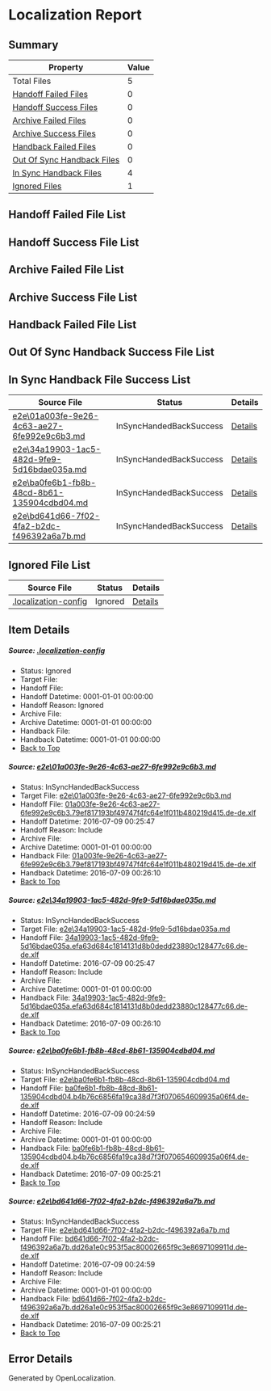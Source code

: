 # <a name='report-top'></a> Localization Report

## Summary
 Property | Value 
 -------- | ----- 
 Total Files | 5
[ Handoff Failed Files ](#handoff-failed-list)| 0
[ Handoff Success Files ](#handoff-success-list)| 0
[ Archive Failed Files ](#archive-failed-list)| 0
[ Archive Success Files ](#archive-success-list)| 0
[ Handback Failed Files ](#handback-failed-list)| 0
[ Out Of Sync Handback Files ](#outofsync-handback-success-list)| 0
[ In Sync Handback Files ](#insync-handback-success-list)| 4
[ Ignored Files ](#ignored-list)| 1

## <a name='handoff-failed-list'></a> Handoff Failed File List

## <a name='handoff-success-list'></a> Handoff Success File List

## <a name='archive-failed-list'></a> Archive Failed File List

## <a name='archive-success-list'></a> Archive Success File List

## <a name='handback-failed-list'></a> Handback Failed File List

## <a name='outofsync-handback-success-list'></a> Out Of Sync Handback Success File List

## <a name='insync-handback-success-list'></a> In Sync Handback File Success List
 Source File | Status | Details 
 ----------- | ------ | ------- 
 [e2e\01a003fe-9e26-4c63-ae27-6fe992e9c6b3.md](https://github.com/OpenLocalizationTestOrg/oltest/blob/58ff1ead2c6a7d3201794c903780239769f82954/e2e/01a003fe-9e26-4c63-ae27-6fe992e9c6b3.md) | InSyncHandedBackSuccess | [Details](#8f11f172ba90ea8ff6b8f37b0211c6ee1927fbab1)
 [e2e\34a19903-1ac5-482d-9fe9-5d16bdae035a.md](https://github.com/OpenLocalizationTestOrg/oltest/blob/58ff1ead2c6a7d3201794c903780239769f82954/e2e/34a19903-1ac5-482d-9fe9-5d16bdae035a.md) | InSyncHandedBackSuccess | [Details](#dba15059ed2f36729145fda27498fde6533e032b2)
 [e2e\ba0fe6b1-fb8b-48cd-8b61-135904cdbd04.md](https://github.com/OpenLocalizationTestOrg/oltest/blob/2aa892c05c9c9e6a9068a86abe15d13a0cc04960/e2e/ba0fe6b1-fb8b-48cd-8b61-135904cdbd04.md) | InSyncHandedBackSuccess | [Details](#87484c90687a182f8702688e3c747517239d9c083)
 [e2e\bd641d66-7f02-4fa2-b2dc-f496392a6a7b.md](https://github.com/OpenLocalizationTestOrg/oltest/blob/2aa892c05c9c9e6a9068a86abe15d13a0cc04960/e2e/bd641d66-7f02-4fa2-b2dc-f496392a6a7b.md) | InSyncHandedBackSuccess | [Details](#1b9bc633e36475afa698ff8eb5c06c7c52a964664)

## <a name='ignored-list'></a> Ignored File List
 Source File | Status | Details 
 ----------- | ------ | ------- 
 [.localization-config](https://github.com/OpenLocalizationTestOrg/oltest/blob/58ff1ead2c6a7d3201794c903780239769f82954/.localization-config) | Ignored | [Details](#3d4f252ac210baf56311d7e97dcc2db10974dbd20)

## Item Details
##### <a name='3d4f252ac210baf56311d7e97dcc2db10974dbd20'></a> Source: [.localization-config](https://github.com/OpenLocalizationTestOrg/oltest/blob/58ff1ead2c6a7d3201794c903780239769f82954/.localization-config)
* Status: Ignored
* Target File: 
* Handoff File: 
* Handoff Datetime: 0001-01-01 00:00:00
* Handoff Reason: Ignored
* Archive File: 
* Archive Datetime: 0001-01-01 00:00:00
* Handback File: 
* Handback Datetime: 0001-01-01 00:00:00
* [Back to Top](#report-top)

##### <a name='8f11f172ba90ea8ff6b8f37b0211c6ee1927fbab1'></a> Source: [e2e\01a003fe-9e26-4c63-ae27-6fe992e9c6b3.md](https://github.com/OpenLocalizationTestOrg/oltest/blob/58ff1ead2c6a7d3201794c903780239769f82954/e2e/01a003fe-9e26-4c63-ae27-6fe992e9c6b3.md)
* Status: InSyncHandedBackSuccess
* Target File: [e2e\01a003fe-9e26-4c63-ae27-6fe992e9c6b3.md](https://github.com/OpenLocalizationTestOrg/oltest-dede-fly/blob/f2a10f85896c83d56589e08abdb0f480d2288a7c/e2e/01a003fe-9e26-4c63-ae27-6fe992e9c6b3.md)
* Handoff File: [01a003fe-9e26-4c63-ae27-6fe992e9c6b3.79ef817193bf49747f4fc64e1f011b480219d415.de-de.xlf](https://github.com/OpenLocalizationTestOrg/olhandoff-e2e/blob/497ce16f93339529d6d3df460360273c8c2a496b/ol-handoff/OpenLocalizationTestOrg/oltest-dede-fly/ci/ht/01a003fe-9e26-4c63-ae27-6fe992e9c6b3.79ef817193bf49747f4fc64e1f011b480219d415.de-de.xlf)
* Handoff Datetime: 2016-07-09 00:25:47
* Handoff Reason: Include
* Archive File: 
* Archive Datetime: 0001-01-01 00:00:00
* Handback File: [01a003fe-9e26-4c63-ae27-6fe992e9c6b3.79ef817193bf49747f4fc64e1f011b480219d415.de-de.xlf](https://github.com/OpenLocalizationTestOrg/olhandback-e2e/blob/f0f98eff7125f43c9fc58421ce6746e81dc7a4af/ol-handback/OpenLocalizationTestOrg/oltest-dede-fly/ci/ht/01a003fe-9e26-4c63-ae27-6fe992e9c6b3.79ef817193bf49747f4fc64e1f011b480219d415.de-de.xlf)
* Handback Datetime: 2016-07-09 00:26:10
* [Back to Top](#report-top)

##### <a name='dba15059ed2f36729145fda27498fde6533e032b2'></a> Source: [e2e\34a19903-1ac5-482d-9fe9-5d16bdae035a.md](https://github.com/OpenLocalizationTestOrg/oltest/blob/58ff1ead2c6a7d3201794c903780239769f82954/e2e/34a19903-1ac5-482d-9fe9-5d16bdae035a.md)
* Status: InSyncHandedBackSuccess
* Target File: [e2e\34a19903-1ac5-482d-9fe9-5d16bdae035a.md](https://github.com/OpenLocalizationTestOrg/oltest-dede-fly/blob/f2a10f85896c83d56589e08abdb0f480d2288a7c/e2e/34a19903-1ac5-482d-9fe9-5d16bdae035a.md)
* Handoff File: [34a19903-1ac5-482d-9fe9-5d16bdae035a.efa63d684c1814131d8b0dedd23880c128477c66.de-de.xlf](https://github.com/OpenLocalizationTestOrg/olhandoff-e2e/blob/497ce16f93339529d6d3df460360273c8c2a496b/ol-handoff/OpenLocalizationTestOrg/oltest-dede-fly/ci/ht/34a19903-1ac5-482d-9fe9-5d16bdae035a.efa63d684c1814131d8b0dedd23880c128477c66.de-de.xlf)
* Handoff Datetime: 2016-07-09 00:25:47
* Handoff Reason: Include
* Archive File: 
* Archive Datetime: 0001-01-01 00:00:00
* Handback File: [34a19903-1ac5-482d-9fe9-5d16bdae035a.efa63d684c1814131d8b0dedd23880c128477c66.de-de.xlf](https://github.com/OpenLocalizationTestOrg/olhandback-e2e/blob/f0f98eff7125f43c9fc58421ce6746e81dc7a4af/ol-handback/OpenLocalizationTestOrg/oltest-dede-fly/ci/ht/34a19903-1ac5-482d-9fe9-5d16bdae035a.efa63d684c1814131d8b0dedd23880c128477c66.de-de.xlf)
* Handback Datetime: 2016-07-09 00:26:10
* [Back to Top](#report-top)

##### <a name='87484c90687a182f8702688e3c747517239d9c083'></a> Source: [e2e\ba0fe6b1-fb8b-48cd-8b61-135904cdbd04.md](https://github.com/OpenLocalizationTestOrg/oltest/blob/2aa892c05c9c9e6a9068a86abe15d13a0cc04960/e2e/ba0fe6b1-fb8b-48cd-8b61-135904cdbd04.md)
* Status: InSyncHandedBackSuccess
* Target File: [e2e\ba0fe6b1-fb8b-48cd-8b61-135904cdbd04.md](https://github.com/OpenLocalizationTestOrg/oltest-dede-fly/blob/42cf52c27bfcbd05a660f17cb9343a8cb7388f07/e2e/ba0fe6b1-fb8b-48cd-8b61-135904cdbd04.md)
* Handoff File: [ba0fe6b1-fb8b-48cd-8b61-135904cdbd04.b4b76c6856fa19ca38d7f3f070654609935a06f4.de-de.xlf](https://github.com/OpenLocalizationTestOrg/olhandoff-e2e/blob/0c4c1539c7d18ed9634968a2d434cd01135c2104/ol-handoff/OpenLocalizationTestOrg/oltest-dede-fly/ci/high/ba0fe6b1-fb8b-48cd-8b61-135904cdbd04.b4b76c6856fa19ca38d7f3f070654609935a06f4.de-de.xlf)
* Handoff Datetime: 2016-07-09 00:24:59
* Handoff Reason: Include
* Archive File: 
* Archive Datetime: 0001-01-01 00:00:00
* Handback File: [ba0fe6b1-fb8b-48cd-8b61-135904cdbd04.b4b76c6856fa19ca38d7f3f070654609935a06f4.de-de.xlf](https://github.com/OpenLocalizationTestOrg/olhandback-e2e/blob/2866a9ebe9f4c4d04224cdf649e395099afa2a22/ol-handback/OpenLocalizationTestOrg/oltest-dede-fly/ci/high/ba0fe6b1-fb8b-48cd-8b61-135904cdbd04.b4b76c6856fa19ca38d7f3f070654609935a06f4.de-de.xlf)
* Handback Datetime: 2016-07-09 00:25:21
* [Back to Top](#report-top)

##### <a name='1b9bc633e36475afa698ff8eb5c06c7c52a964664'></a> Source: [e2e\bd641d66-7f02-4fa2-b2dc-f496392a6a7b.md](https://github.com/OpenLocalizationTestOrg/oltest/blob/2aa892c05c9c9e6a9068a86abe15d13a0cc04960/e2e/bd641d66-7f02-4fa2-b2dc-f496392a6a7b.md)
* Status: InSyncHandedBackSuccess
* Target File: [e2e\bd641d66-7f02-4fa2-b2dc-f496392a6a7b.md](https://github.com/OpenLocalizationTestOrg/oltest-dede-fly/blob/42cf52c27bfcbd05a660f17cb9343a8cb7388f07/e2e/bd641d66-7f02-4fa2-b2dc-f496392a6a7b.md)
* Handoff File: [bd641d66-7f02-4fa2-b2dc-f496392a6a7b.dd26a1e0c953f5ac80002665f9c3e8697109911d.de-de.xlf](https://github.com/OpenLocalizationTestOrg/olhandoff-e2e/blob/0c4c1539c7d18ed9634968a2d434cd01135c2104/ol-handoff/OpenLocalizationTestOrg/oltest-dede-fly/ci/high/bd641d66-7f02-4fa2-b2dc-f496392a6a7b.dd26a1e0c953f5ac80002665f9c3e8697109911d.de-de.xlf)
* Handoff Datetime: 2016-07-09 00:24:59
* Handoff Reason: Include
* Archive File: 
* Archive Datetime: 0001-01-01 00:00:00
* Handback File: [bd641d66-7f02-4fa2-b2dc-f496392a6a7b.dd26a1e0c953f5ac80002665f9c3e8697109911d.de-de.xlf](https://github.com/OpenLocalizationTestOrg/olhandback-e2e/blob/2866a9ebe9f4c4d04224cdf649e395099afa2a22/ol-handback/OpenLocalizationTestOrg/oltest-dede-fly/ci/high/bd641d66-7f02-4fa2-b2dc-f496392a6a7b.dd26a1e0c953f5ac80002665f9c3e8697109911d.de-de.xlf)
* Handback Datetime: 2016-07-09 00:25:21
* [Back to Top](#report-top)


## Error Details

Generated by OpenLocalization.
